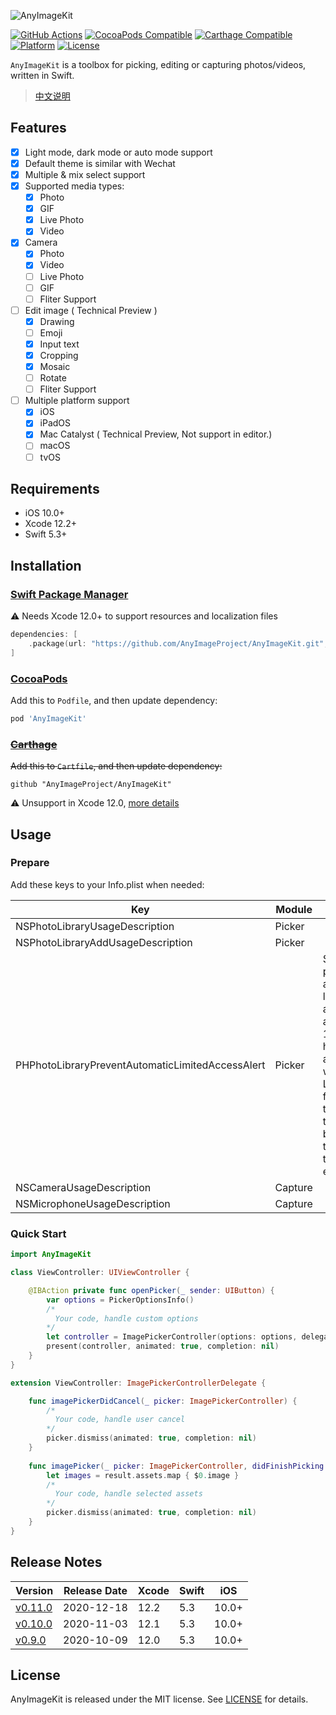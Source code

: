 ![AnyImageKit](https://github.com/AnyImageProject/AnyImageProject.github.io/raw/master/Resources/TitleMap@2x.png)

[![GitHub Actions](https://github.com/AnyImageProject/AnyImageKit/workflows/build/badge.svg?branch=master)](https://github.com/AnyImageProject/AnyImageKit/actions?query=workflow%3Abuild)
[![CocoaPods Compatible](https://img.shields.io/cocoapods/v/AnyImageKit.svg)](https://cocoapods.org/pods/AnyImageKit)
[![Carthage Compatible](https://img.shields.io/badge/Carthage-compatible-4BC51D.svg?style=flat)](https://github.com/Carthage/Carthage)
[![Platform](https://img.shields.io/cocoapods/p/AnyImageKit.svg?style=flat)](./)
[![License](https://img.shields.io/cocoapods/l/AnyImageKit.svg?style=flat)](https://raw.githubusercontent.com/AnyImageProject/AnyImageKit/master/LICENSE)

`AnyImageKit` is a toolbox for picking, editing or capturing photos/videos, written in Swift. 

> [中文说明](./Documentation/README_CN.md)

## Features

- [x] Light mode, dark mode or auto mode support
- [x] Default theme is similar with Wechat 
- [x] Multiple & mix select support
- [x] Supported media types:
    - [x] Photo
    - [x] GIF
    - [x] Live Photo
    - [x] Video
- [x] Camera
    - [x] Photo
    - [x] Video
    - [ ] Live Photo
    - [ ] GIF
    - [ ] Fliter Support
- [ ] Edit image ( Technical Preview )
    - [x] Drawing
    - [ ] Emoji
    - [x] Input text
    - [x] Cropping
    - [x] Mosaic
    - [ ] Rotate
    - [ ] Fliter Support
- [ ] Multiple platform support
    - [x] iOS
    - [x] iPadOS
    - [x] Mac Catalyst ( Technical Preview, Not support in editor.)
    - [ ] macOS
    - [ ] tvOS

## Requirements

- iOS 10.0+
- Xcode 12.2+
- Swift 5.3+

## Installation

### [Swift Package Manager](https://swift.org/package-manager/)

⚠️ Needs Xcode 12.0+ to support resources and localization files

```swift
dependencies: [
    .package(url: "https://github.com/AnyImageProject/AnyImageKit.git", .upToNextMajor(from: "0.11.0"))
]
```

### [CocoaPods](https://guides.cocoapods.org/using/using-cocoapods.html)

Add this to `Podfile`, and then update dependency:

```ruby
pod 'AnyImageKit'
```

### ~~[Carthage](https://github.com/Carthage/Carthage)~~

~~Add this to `Cartfile`, and then update dependency:~~

```ogdl
github "AnyImageProject/AnyImageKit"
```

⚠️ Unsupport in Xcode 12.0, [more details](https://github.com/Carthage/Carthage/issues/3019)

## Usage

### Prepare

Add these keys to your Info.plist when needed:

| Key | Module | Info |
| ----- | ----  | ---- |
| NSPhotoLibraryUsageDescription | Picker |  |
| NSPhotoLibraryAddUsageDescription | Picker |  |
| PHPhotoLibraryPreventAutomaticLimitedAccessAlert | Picker | Set `YES` to prevent automatic limited access alert in iOS 14+ (Picker has been adapted with Limited features that can be triggered by the user to enhance the user experience) |
| NSCameraUsageDescription | Capture |  |
| NSMicrophoneUsageDescription | Capture |  |

### Quick Start

```swift
import AnyImageKit

class ViewController: UIViewController {

    @IBAction private func openPicker(_ sender: UIButton) {
        var options = PickerOptionsInfo()
        /*
          Your code, handle custom options
        */
        let controller = ImagePickerController(options: options, delegate: self)
        present(controller, animated: true, completion: nil)
    }
}

extension ViewController: ImagePickerControllerDelegate {

    func imagePickerDidCancel(_ picker: ImagePickerController) {
        /*
          Your code, handle user cancel
        */
        picker.dismiss(animated: true, completion: nil)
    }
    
    func imagePicker(_ picker: ImagePickerController, didFinishPicking result: PickerResult) {
        let images = result.assets.map { $0.image }
        /*
          Your code, handle selected assets
        */
        picker.dismiss(animated: true, completion: nil)
    }
}
```

## Release Notes

| Version | Release Date | Xcode | Swift | iOS |
| ---- | ----  | ---- | ---- | ---- |
| [v0.11.0](https://github.com/AnyImageProject/AnyImageKit/blob/master/Documentation/RELEASE_NOTE.md#0110) | 2020-12-18 | 12.2 | 5.3 | 10.0+ |
| [v0.10.0](https://github.com/AnyImageProject/AnyImageKit/blob/master/Documentation/RELEASE_NOTE.md#0100) | 2020-11-03 | 12.1 | 5.3 | 10.0+ |
| [v0.9.0](https://github.com/AnyImageProject/AnyImageKit/blob/master/Documentation/RELEASE_NOTE.md#090) | 2020-10-09 | 12.0 | 5.3 | 10.0+ |

## License

AnyImageKit is released under the MIT license. See [LICENSE](./LICENSE) for details.
